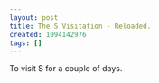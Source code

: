 ```yaml
---
layout: post
title: The S Visitation - Reloaded.
created: 1094142976
tags: []
---
```

To visit S for a couple of days.
